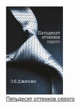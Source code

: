 ![](Пятьдесят%20оттенков%20серого.jpg)  
[Пятьдесят оттенков серого](Пятьдесят%20оттенков%20серого)
